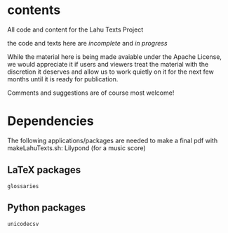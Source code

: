 # contents
All code and content for the Lahu Texts Project

the code and texts here are *incomplete* and *in progress*

While the material here is being made avaiable under the Apache License, we
would appreciate it if users and viewers treat the material with the 
discretion it deserves and allow us to work quietly on it for the next
few months until it is ready for publication.

Comments and suggestions are of course most welcome!

# Dependencies
The following applications/packages are needed to make a final pdf with makeLahuTexts.sh:
Lilypond (for a music score)
## LaTeX packages
`glossaries`

## Python packages
`unicodecsv`